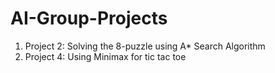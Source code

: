 # AI-Group-Projects

1. Project 2: Solving the 8-puzzle using A* Search Algorithm
2. Project 4: Using Minimax for tic tac toe
